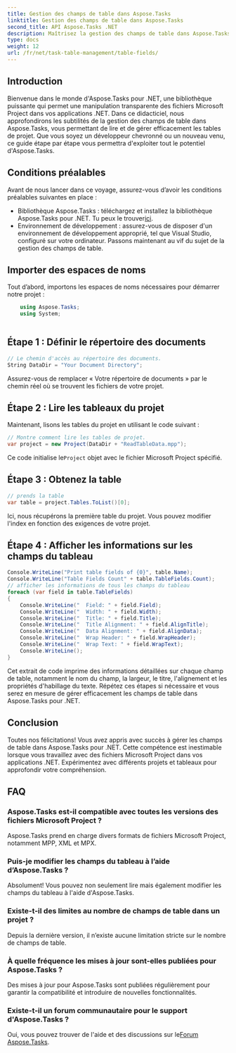 ```yaml
---
title: Gestion des champs de table dans Aspose.Tasks
linktitle: Gestion des champs de table dans Aspose.Tasks
second_title: API Aspose.Tasks .NET
description: Maîtrisez la gestion des champs de table dans Aspose.Tasks pour .NET avec ce didacticiel complet. Apprenez à lire, afficher et modifier les tableaux de projet sans effort.
type: docs
weight: 12
url: /fr/net/task-table-management/table-fields/
---
```

## Introduction
Bienvenue dans le monde d'Aspose.Tasks pour .NET, une bibliothèque puissante qui permet une manipulation transparente des fichiers Microsoft Project dans vos applications .NET. Dans ce didacticiel, nous approfondirons les subtilités de la gestion des champs de table dans Aspose.Tasks, vous permettant de lire et de gérer efficacement les tables de projet. Que vous soyez un développeur chevronné ou un nouveau venu, ce guide étape par étape vous permettra d'exploiter tout le potentiel d'Aspose.Tasks.
## Conditions préalables
Avant de nous lancer dans ce voyage, assurez-vous d’avoir les conditions préalables suivantes en place :
- Bibliothèque Aspose.Tasks : téléchargez et installez la bibliothèque Aspose.Tasks pour .NET. Tu peux le trouver[ici](https://releases.aspose.com/tasks/net/).
- Environnement de développement : assurez-vous de disposer d'un environnement de développement approprié, tel que Visual Studio, configuré sur votre ordinateur.
Passons maintenant au vif du sujet de la gestion des champs de table.
## Importer des espaces de noms
Tout d’abord, importons les espaces de noms nécessaires pour démarrer notre projet :
```csharp
    using Aspose.Tasks;
    using System;
    
```
## Étape 1 : Définir le répertoire des documents
```csharp
// Le chemin d'accès au répertoire des documents.
String DataDir = "Your Document Directory";
```
Assurez-vous de remplacer « Votre répertoire de documents » par le chemin réel où se trouvent les fichiers de votre projet.
## Étape 2 : Lire les tableaux du projet
Maintenant, lisons les tables du projet en utilisant le code suivant :
```csharp
// Montre comment lire les tables de projet.
var project = new Project(DataDir + "ReadTableData.mpp");
```
 Ce code initialise le`Project` objet avec le fichier Microsoft Project spécifié.
## Étape 3 : Obtenez la table
```csharp
// prends la table
var table = project.Tables.ToList()[0];
```
Ici, nous récupérons la première table du projet. Vous pouvez modifier l'index en fonction des exigences de votre projet.
## Étape 4 : Afficher les informations sur les champs du tableau
```csharp
Console.WriteLine("Print table fields of {0}", table.Name);
Console.WriteLine("Table Fields Count" + table.TableFields.Count);
// afficher les informations de tous les champs du tableau
foreach (var field in table.TableFields)
{
    Console.WriteLine("  Field: " + field.Field);
    Console.WriteLine("  Width: " + field.Width);
    Console.WriteLine("  Title: " + field.Title);
    Console.WriteLine("  Title Alignment: " + field.AlignTitle);
    Console.WriteLine("  Data Alignment: " + field.AlignData);
    Console.WriteLine("  Wrap Header: " + field.WrapHeader);
    Console.WriteLine("  Wrap Text: " + field.WrapText);
    Console.WriteLine();
}
```
Cet extrait de code imprime des informations détaillées sur chaque champ de table, notamment le nom du champ, la largeur, le titre, l'alignement et les propriétés d'habillage du texte.
Répétez ces étapes si nécessaire et vous serez en mesure de gérer efficacement les champs de table dans Aspose.Tasks pour .NET.
## Conclusion
Toutes nos félicitations! Vous avez appris avec succès à gérer les champs de table dans Aspose.Tasks pour .NET. Cette compétence est inestimable lorsque vous travaillez avec des fichiers Microsoft Project dans vos applications .NET. Expérimentez avec différents projets et tableaux pour approfondir votre compréhension.
## FAQ
### Aspose.Tasks est-il compatible avec toutes les versions des fichiers Microsoft Project ?
Aspose.Tasks prend en charge divers formats de fichiers Microsoft Project, notamment MPP, XML et MPX.
### Puis-je modifier les champs du tableau à l’aide d’Aspose.Tasks ?
Absolument! Vous pouvez non seulement lire mais également modifier les champs du tableau à l'aide d'Aspose.Tasks.
### Existe-t-il des limites au nombre de champs de table dans un projet ?
Depuis la dernière version, il n’existe aucune limitation stricte sur le nombre de champs de table.
### À quelle fréquence les mises à jour sont-elles publiées pour Aspose.Tasks ?
Des mises à jour pour Aspose.Tasks sont publiées régulièrement pour garantir la compatibilité et introduire de nouvelles fonctionnalités.
### Existe-t-il un forum communautaire pour le support d'Aspose.Tasks ?
 Oui, vous pouvez trouver de l'aide et des discussions sur le[Forum Aspose.Tasks](https://forum.aspose.com/c/tasks/15).